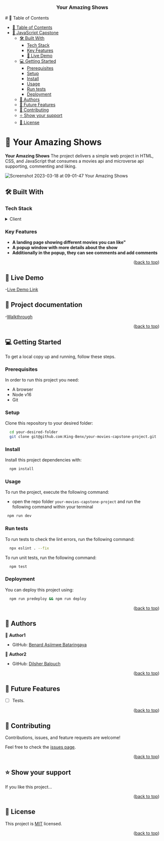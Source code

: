 <div align="center">
  <h3><b>Your Amazing Shows</b></h3>

</div>
# 📗 Table of Contents

- [📗 Table of Contents](#-table-of-contents)
- [📖 JavaScript Capstone](#-to-do-list-)
  - [🛠 Built With](#-built-with-)
    - [Tech Stack](#tech-stack-)
    - [Key Features](#key-features-)
    - [🚀 Live Demo](#live-demo)
  - [💻 Getting Started](#-getting-started-)
    - [Prerequisites](#prerequisites)
    - [Setup](#setup)
    - [Install](#install)
    - [Usage](#usage)
    - [Run tests](#run-tests)
    - [Deployment](#deployment)
  - [👥 Authors](#-authors-)
  - [🔭 Future Features](#-future-features-)
  - [🤝 Contributing](#-contributing-)
  - [⭐️ Show your support](#️-show-your-support-)
  - [📝 License](#-license-)

# 📖 Your Amazing Shows <a name="about-project"></a>

**Your Amazing Shows** The project delivers a simple web project in HTML, CSS, and JavaScript that consumes a movies api and microverse api supporting, commenting and liking.

![Screenshot 2023-03-18 at 09-01-47 Your Amazing Shows](https://user-images.githubusercontent.com/17830204/226088202-ad00f607-a781-46b2-9a35-2262c4faec3f.png)

## 🛠 Built With <a name="built-with"></a>

### Tech Stack <a name="tech-stack"></a>

<details>
  <summary>Client</summary>
  <ul>
    <li>HTML</li>
    <li>Javascript</li>
    <li>CSS</li>
  </ul>
</details>

### Key Features <a name="key-features"></a>

- **A landing page showing different movies you can like"**
- **A popup window with more details about the show**
- **Additionally in the popup, they can see comments and add comments**

<p align="right">(<a href="#readme-top">back to top</a>)</p>

## 🚀 Live Demo <a name="live-demo"></a>

-[Live Demo Link](https://king-benx.github.io/your-movies-capstone-project/)

## 🚀 Project documentation <a name="documentation"></a>

-[Walkthrough]()

<p align="right">(<a href="#readme-top">back to top</a>)</p>

## 💻 Getting Started <a name="getting-started"></a>

To get a local copy up and running, follow these steps.

### Prerequisites

In order to run this project you need:

- A browser
- Node v16
- Git

### Setup

Clone this repository to your desired folder:

```sh
  cd your-desired-folder
  git clone git@github.com:King-Benx/your-movies-capstone-project.git
```

### Install

Install this project dependencies with:

```sh
  npm install
```

### Usage

To run the project, execute the following command:

- open the repo folder `your-movies-capstone-project` and run the following command within your terminal

```sh
 npm run dev
```

### Run tests

To run tests to check the lint errors, run the following command:

```sh
  npx eslint . --fix
```

To run unit tests, run the following command:

```sh
  npm test
```

### Deployment

You can deploy this project using:

```sh
  npm run predeploy && npm run deploy

```

<p align="right">(<a href="#readme-top">back to top</a>)</p>

## 👥 Authors <a name="authors"></a>

👤 **Author1**

- GitHub: [Benard Asiimwe Bataringaya](https://github.com/King-Benx)

👤 **Author2**

- GitHub: [Dilsher Balouch](https://github.com/DilsherB)

<p align="right">(<a href="#readme-top">back to top</a>)</p>

## 🔭 Future Features <a name="future-features"></a>

- [ ] Tests.

<p align="right">(<a href="#readme-top">back to top</a>)</p>

## 🤝 Contributing <a name="contributing"></a>

Contributions, issues, and feature requests are welcome!

Feel free to check the [issues page](https://github.com/King-Benx/your-movies-capstone-project/issues).

<p align="right">(<a href="#readme-top">back to top</a>)</p>

## ⭐️ Show your support <a name="support"></a>

If you like this project...

<p align="right">(<a href="#readme-top">back to top</a>)</p>

## 📝 License <a name="license"></a>

This project is [MIT](./LICENSE) licensed.

<p align="right">(<a href="#readme-top">back to top</a>)</p>
